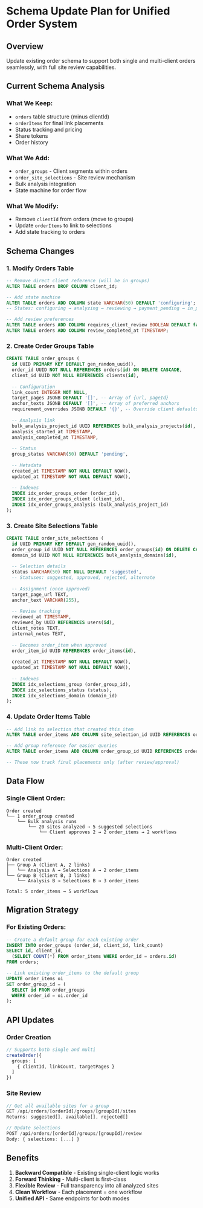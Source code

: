 # Schema Update Plan for Unified Order System

## Overview
Update existing order schema to support both single and multi-client orders seamlessly, with full site review capabilities.

## Current Schema Analysis

### What We Keep:
- `orders` table structure (minus clientId)
- `orderItems` for final link placements
- Status tracking and pricing
- Share tokens
- Order history

### What We Add:
- `order_groups` - Client segments within orders
- `order_site_selections` - Site review mechanism
- Bulk analysis integration
- State machine for order flow

### What We Modify:
- Remove `clientId` from orders (move to groups)
- Update `orderItems` to link to selections
- Add state tracking to orders

## Schema Changes

### 1. Modify Orders Table
```sql
-- Remove direct client reference (will be in groups)
ALTER TABLE orders DROP COLUMN client_id;

-- Add state machine
ALTER TABLE orders ADD COLUMN state VARCHAR(50) DEFAULT 'configuring';
-- States: configuring → analyzing → reviewing → payment_pending → in_progress → completed

-- Add review preferences
ALTER TABLE orders ADD COLUMN requires_client_review BOOLEAN DEFAULT false;
ALTER TABLE orders ADD COLUMN review_completed_at TIMESTAMP;
```

### 2. Create Order Groups Table
```sql
CREATE TABLE order_groups (
  id UUID PRIMARY KEY DEFAULT gen_random_uuid(),
  order_id UUID NOT NULL REFERENCES orders(id) ON DELETE CASCADE,
  client_id UUID NOT NULL REFERENCES clients(id),
  
  -- Configuration
  link_count INTEGER NOT NULL,
  target_pages JSONB DEFAULT '[]', -- Array of {url, pageId}
  anchor_texts JSONB DEFAULT '[]', -- Array of preferred anchors
  requirement_overrides JSONB DEFAULT '{}', -- Override client defaults
  
  -- Analysis link
  bulk_analysis_project_id UUID REFERENCES bulk_analysis_projects(id),
  analysis_started_at TIMESTAMP,
  analysis_completed_at TIMESTAMP,
  
  -- Status
  group_status VARCHAR(50) DEFAULT 'pending',
  
  -- Metadata
  created_at TIMESTAMP NOT NULL DEFAULT NOW(),
  updated_at TIMESTAMP NOT NULL DEFAULT NOW(),
  
  -- Indexes
  INDEX idx_order_groups_order (order_id),
  INDEX idx_order_groups_client (client_id),
  INDEX idx_order_groups_analysis (bulk_analysis_project_id)
);
```

### 3. Create Site Selections Table
```sql
CREATE TABLE order_site_selections (
  id UUID PRIMARY KEY DEFAULT gen_random_uuid(),
  order_group_id UUID NOT NULL REFERENCES order_groups(id) ON DELETE CASCADE,
  domain_id UUID NOT NULL REFERENCES bulk_analysis_domains(id),
  
  -- Selection details
  status VARCHAR(50) NOT NULL DEFAULT 'suggested',
  -- Statuses: suggested, approved, rejected, alternate
  
  -- Assignment (once approved)
  target_page_url TEXT,
  anchor_text VARCHAR(255),
  
  -- Review tracking
  reviewed_at TIMESTAMP,
  reviewed_by UUID REFERENCES users(id),
  client_notes TEXT,
  internal_notes TEXT,
  
  -- Becomes order_item when approved
  order_item_id UUID REFERENCES order_items(id),
  
  created_at TIMESTAMP NOT NULL DEFAULT NOW(),
  updated_at TIMESTAMP NOT NULL DEFAULT NOW(),
  
  -- Indexes
  INDEX idx_selections_group (order_group_id),
  INDEX idx_selections_status (status),
  INDEX idx_selections_domain (domain_id)
);
```

### 4. Update Order Items Table
```sql
-- Add link to selection that created this item
ALTER TABLE order_items ADD COLUMN site_selection_id UUID REFERENCES order_site_selections(id);

-- Add group reference for easier queries
ALTER TABLE order_items ADD COLUMN order_group_id UUID REFERENCES order_groups(id);

-- These now track final placements only (after review/approval)
```

## Data Flow

### Single Client Order:
```
Order created
└── 1 order_group created
    └── Bulk analysis runs
        └── 20 sites analyzed → 5 suggested selections
            └── Client approves 2 → 2 order_items → 2 workflows
```

### Multi-Client Order:
```
Order created
├── Group A (Client A, 2 links)
│   └── Analysis A → Selections A → 2 order_items
└── Group B (Client B, 3 links)
    └── Analysis B → Selections B → 3 order_items
    
Total: 5 order_items → 5 workflows
```

## Migration Strategy

### For Existing Orders:
```sql
-- Create a default group for each existing order
INSERT INTO order_groups (order_id, client_id, link_count)
SELECT id, client_id, 
  (SELECT COUNT(*) FROM order_items WHERE order_id = orders.id)
FROM orders;

-- Link existing order_items to the default group
UPDATE order_items oi
SET order_group_id = (
  SELECT id FROM order_groups 
  WHERE order_id = oi.order_id
);
```

## API Updates

### Order Creation
```typescript
// Supports both single and multi
createOrder({
  groups: [
    { clientId, linkCount, targetPages }
  ]
})
```

### Site Review
```typescript
// Get all available sites for a group
GET /api/orders/[orderId]/groups/[groupId]/sites
Returns: suggested[], available[], rejected[]

// Update selections
POST /api/orders/[orderId]/groups/[groupId]/review
Body: { selections: [...] }
```

## Benefits

1. **Backward Compatible** - Existing single-client logic works
2. **Forward Thinking** - Multi-client is first-class
3. **Flexible Review** - Full transparency into all analyzed sites
4. **Clean Workflow** - Each placement = one workflow
5. **Unified API** - Same endpoints for both modes